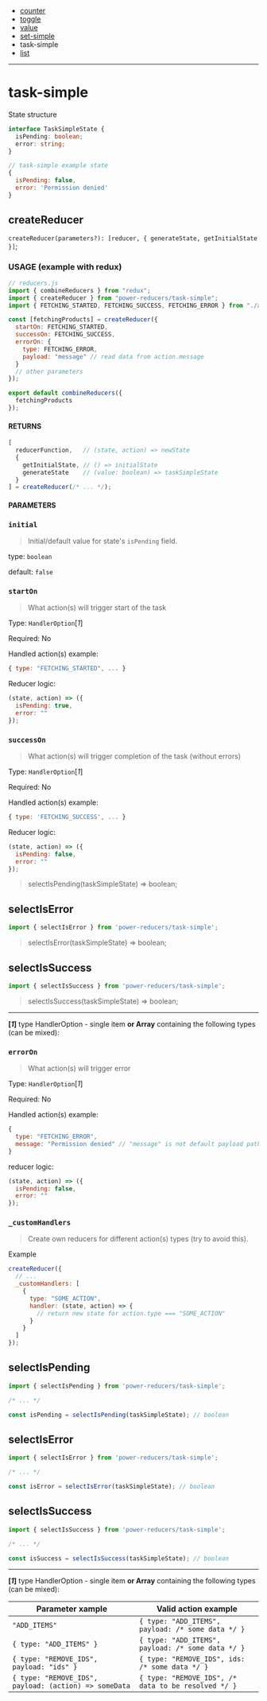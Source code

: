 - [counter](docs/counter.md)
- [toggle](docs/toggle.md)
- [value](docs/value.md)
- [set-simple](docs/set-simple.md)
- task-simple
- [list](docs/list.md)

---

# task-simple

State structure

```ts
interface TaskSimpleState {
  isPending: boolean;
  error: string;
}
```

```js
// task-simple example state
{
  isPending: false,
  error: 'Permission denied'
}
```

## createReducer

`createReducer(parameters?): [reducer, { generateState, getInitialState }]`;

### USAGE (example with redux)

```js
// reducers.js
import { combineReducers } from "redux";
import { createReducer } from "power-reducers/task-simple";
import { FETCHING_STARTED, FETCHING_SUCCESS, FETCHING_ERROR } from "./actions";

const [fetchingProducts] = createReducer({
  startOn: FETCHING_STARTED,
  successOn: FETCHING_SUCCESS,
  errorOn: {
    type: FETCHING_ERROR,
    payload: "message" // read data from action.message
  }
  // other parameters
});

export default combineReducers({
  fetchingProducts
});
```

#### RETURNS

```javascript
[
  reducerFunction,   // (state, action) => newState
  {
    getInitialState, // () => initialState
    generateState    // (value: boolean) => taskSimpleState
  }
] = createReducer(/* ... */);
```

#### PARAMETERS

### **`initial`**

> Initial/default value for state's `isPending` field.

type: `boolean`

default: `false`

### **`startOn`**

> What action(s) will trigger start of the task

Type: `HandlerOption`[_1_]

Required: No

Handled action(s) example:

```js
{ type: "FETCHING_STARTED", ... }
```

Reducer logic:

```js
(state, action) => ({
  isPending: true,
  error: ""
});
```

### **`successOn`**

> What action(s) will trigger completion of the task (without errors)

Type: `HandlerOption`[_1_]

Required: No

Handled action(s) example:

```js
{ type: 'FETCHING_SUCCESS', ... }
```

Reducer logic:

```js
(state, action) => ({
  isPending: false,
  error: ""
});
```
> selectIsPending(taskSimpleState) => boolean;


## selectIsError
```javascript
import { selectIsError } from 'power-reducers/task-simple';
```
> selectIsError(taskSimpleState) => boolean;

## selectIsSuccess
```javascript
import { selectIsSuccess } from 'power-reducers/task-simple';
```
> selectIsSuccess(taskSimpleState) => boolean;


___

**[_1_]** type HandlerOption - single item **or Array** containing the following types (can be mixed):

### **`errorOn`**

> What action(s) will trigger error

Type: `HandlerOption`[_1_]

Required: No

Handled action(s) example:

```js
{
  type: "FETCHING_ERROR",
  message: "Permission denied" // "message" is not default payload path
}
```

reducer logic:

```js
(state, action) => ({
  isPending: false,
  error: ""
});
```

### **`_customHandlers`**

> Create own reducers for different action(s) types (try to avoid this).

Example

```javascript
createReducer({
  // ...
  _customHandlers: [
    {
      type: "SOME_ACTION",
      handler: (state, action) => {
        // return new state for action.type === "SOME_ACTION"
      }
    }
  ]
});
```

## selectIsPending
```javascript
import { selectIsPending } from 'power-reducers/task-simple';

/* ... */

const isPending = selectIsPending(taskSimpleState); // boolean
```

## selectIsError
```javascript
import { selectIsError } from 'power-reducers/task-simple';

/* ... */

const isError = selectIsError(taskSimpleState); // boolean
```

## selectIsSuccess
```javascript
import { selectIsSuccess } from 'power-reducers/task-simple';

/* ... */

const isSuccess = selectIsSuccess(taskSimpleState); // boolean
```

___

**[_1_]** type HandlerOption - single item **or Array** containing the following types (can be mixed):

| Parameter xample                                      | Valid action example                                |
| ----------------------------------------------------- | --------------------------------------------------- |
| `"ADD_ITEMS"`                                         | `{ type: "ADD_ITEMS", payload: /* some data */ }`   |
| `{ type: "ADD_ITEMS" }`                               | `{ type: "ADD_ITEMS", payload: /* some data */ }`   |
| `{ type: "REMOVE_IDS", payload: "ids" }`              | `{ type: "REMOVE_IDS", ids: /* some data */ }`      |
| `{ type: "REMOVE_IDS", payload: (action) => someData` | `{ type: "REMOVE_IDS", /* data to be resolved */ }` |
